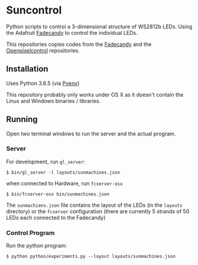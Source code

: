 # Suncontrol

Python scripts to control a 3-dimensional structure of WS2812b LEDs. 
Using the Adafruit [Fadecandy](https://www.adafruit.com/product/1689) to
control the individual LEDs.

This repositories copies codes from the [Fadecandy](https://github.com/scanlime/fadecandy) and the 
[Openpixelcontrol](https://github.com/zestyping/openpixelcontrol)
repositories.

## Installation

Uses Python 3.6.5 (via [Pyenv](https://github.com/pyenv/pyenv))

This repository probably only works under OS X as it doesn't contain the Linux and Windows
binaries / libraries.


## Running

Open two terminal windows to run the server and the actual program.

### Server

For development, run `gl_server`:

    $ bin/gl_server -l layouts/sunmachines.json
    
when connected to Hardware, run `fcserver-osx`  

    $ bin/fcserver-osx bin/sunmachines.json
    
The `sunmachiens.json` file contains the layout of the LEDs (in the `layouts` directory) or
the `fcserver` configuration (there are currently 5 strands of 50 LEDs each connected to the
Fadecandy)

### Control Program

Run the python program:

    $ python python/experiments.py --layout layouts/sunmachines.json
    
    

  


